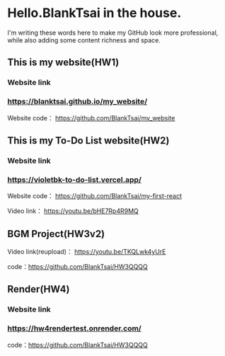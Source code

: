 # Hello.BlankTsai in the house.
I'm writing these words here to make my GitHub look more professional, while also adding some content richness and space.
## This is my website(HW1)
### Website link
### https://blanktsai.github.io/my_website/
Website code：
https://github.com/BlankTsai/my_website
## This is my To-Do List website(HW2)
### Website link
### https://violetbk-to-do-list.vercel.app/
Website code：
https://github.com/BlankTsai/my-first-react 
  
Video link：
https://youtu.be/bHE7Rp4R9MQ
## BGM Project(HW3v2)
Video link(reupload)：
https://youtu.be/TKQLwk4yUrE

code：https://github.com/BlankTsai/HW3QQQQ
## Render(HW4)
### Website link
### https://hw4rendertest.onrender.com/
code：https://github.com/BlankTsai/HW3QQQQ
